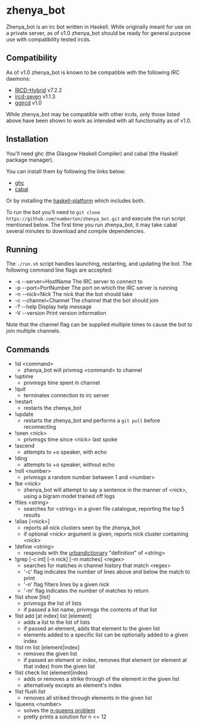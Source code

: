 zhenya\_bot
===========

Zhenya_bot is an irc bot written in Haskell. While originally meant for use on a
private server, as of v1.0 zhenya_bot should be ready for general purpose use with
compatibility tested ircds.

Compatibility
-------------

As of v1.0 zhenya_bot is known to be compatible with the following IRC daemons:
 - [IRCD-Hybrid](http://sourceforge.net/projects/ircd-hybrid/files/ircd-hybrid/) v7.2.2
 - [ircd-seven](https://dev.freenode.net/redmine/projects/ircd-seven) v1.1.3
 - [ggircd](https://github.com/fimad/ggircd) v1.0

While zhenya_bot may be compatible with other ircds, only those listed above have
been shown to work as intended with all functionality as of v1.0.

Installation
------------

You'll need ghc (the Glasgow Haskell Compiler) and cabal (the Haskell package manager).

You can install them by following the links below:
  - [ghc](https://www.haskell.org/ghc/docs/6.10.1/html/users_guide/installing-bin-distrib.html)
  - [cabal](http://www.haskell.org/haskellwiki/Cabal-Install#Installation)

Or by installing the [haskell-platform](http://www.haskell.org/platform/) which includes both.

To run the bot you'll need to `git clone https://github.com/numberten/zhenya_bot.git` and execute
the run script mentioned below. The first time you run zhenya_bot, it may take cabal several
minutes to download and compile dependencies.

Running
-------

The `./run.sh` script handles launching, restarting, and updating the bot. The
following command line flags are accepted:

  - -s --server=HostName        The IRC server to connect to
  - -p --port=PortNumber        The port on which the IRC server is running
  - -n --nick=Nick              The nick that the bot should take
  - -c --channel=Channel        The channel that the bot should join
  - -? --help                   Display help message
  - -V --version                Print version information

Note that the channel flag can be supplied multiple times to cause the bot to
join multiple channels.

Commands
---------

   - !id \<command\>
      - zhenya_bot will privmsg \<command\> to channel
   - !uptime
      - privmsgs time spent in channel
   - !quit
      - terminates connection to irc server
   - !restart
      - restarts the zhenya_bot
   - !update
      - restarts the zhenya_bot and performs a `git pull` before reconnecting
   - !seen \<nick\>
      - privmsgs time since \<nick\> last spoke
   - !ascend
      - attempts to +o speaker, with echo
   - !ding
      - attempts to +o speaker, without echo
   - !roll \<number\> 
      - privmsgs a random number between 1 and \<number\>
   - !be \<nick\>
      - zhenya_bot will attempt to say a sentence in the manner of \<nick\>, using a bigram model trained off logs
   - !files \<string\>
      - searches for \<string\> in a given file catalogue, reporting the top 5 results
   - !alias \[\<nick\>\]
      - reports all nick clusters seen by the zhenya_bot
      - if optional \<nick\> argument is given, reports nick cluster containing \<nick\>
   - !define \<string\>
      - responds with the [urbandictionary](http://www.urbandictionary.com/) "definition" of \<string\>
   - !grep \[-c int\] \[-n nick\] \[-m matches\] \<regex\>
      - searches for matches in channel history that match \<regex\>
      - '-c' flag indicates the number of lines above and below the match to print
      - '-n' flag filters lines by a given nick
      - '-m' flag indicates the number of matches to return
   - !list show \[list\]
      - privmsgs the list of lists
      - if passed a list name, privmsgs the contents of that list
   - !list add \[at index\] list \[element\]
      - adds a list to the list of lists
      - if passed an element, adds that element to the given list
      - elements added to a specific list can be optionally added to a given index
   - !list rm list \[element|index\]
      - removes the given list
      - if passed an element or index, removes that element (or element at that index) from the given list
   - !list check list (element|index)
      - adds or removes a strike through of the element in the given list
      - alternatively excepts an element's index
   - !list flush list
      - removes all striked through elements in the given list
   - !queens \<number\>
      - solves the [n-queens problem](http://en.wikipedia.org/wiki/Eight_queens_puzzle)
      - pretty prints a solution for n <= 12

